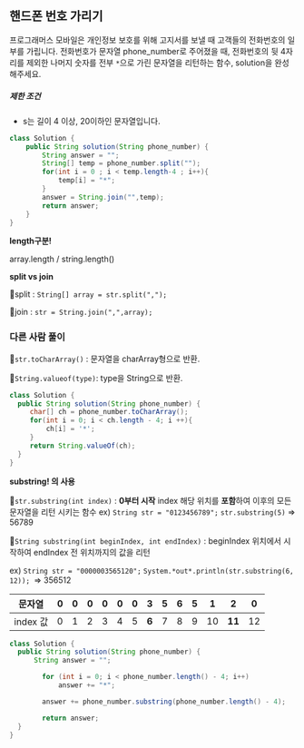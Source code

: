 ## 핸드폰 번호 가리기

프로그래머스 모바일은 개인정보 보호를 위해 고지서를 보낼 때 고객들의 전화번호의 일부를 가립니다.
전화번호가 문자열 phone_number로 주어졌을 때, 전화번호의 뒷 4자리를 제외한 나머지 숫자를 전부 `*`으로 가린 문자열을 리턴하는 함수, solution을 완성해주세요.

##### 제한 조건

- s는 길이 4 이상, 20이하인 문자열입니다.

```java
class Solution {
    public String solution(String phone_number) {
        String answer = "";
        String[] temp = phone_number.split("");
        for(int i = 0 ; i < temp.length-4 ; i++){
            temp[i] = "*";
        }
        answer = String.join("",temp);
        return answer;
    }
}
```



**length구분!**

array.length / string.length()



**split vs join**

🔸split : `String[] array = str.split(",");`

🔸join : `str = String.join(",",array);`



### 다른 사람 풀이

🔸`str.toCharArray()` : 문자열을 charArray형으로 반환.

🔸`String.valueof(type)`: type을 String으로 반환.

```java
class Solution {
  public String solution(String phone_number) {
     char[] ch = phone_number.toCharArray();
     for(int i = 0; i < ch.length - 4; i ++){
         ch[i] = '*';
     }
     return String.valueOf(ch);
  }
}
```



**substring! 의 사용**

🔸`str.substring(int index)` : **0부터 시작** index 해당 위치를 **포함**하여 이후의 모든 문자열을 리턴 시키는 함수 ex) `String str = "0123456789";` `str.substring(5)` => 56789

🔸`String substring(int beginIndex, int endIndex)` : beginIndex 위치에서 시작하여 endIndex 전 위치까지의 값을 리턴 

ex) `String str = "0000003565120";`
`System.*out*.println(str.substring(6, 12)); `=> 356512

| 문자열   | 0    | 0    | 0    | 0    | 0    | 0    | **3** | **5** | **6** | **5** | **1** | **2**  | 0    |
| -------- | ---- | ---- | ---- | ---- | ---- | ---- | ----- | ----- | ----- | ----- | ----- | ------ | ---- |
| index 값 | 0    | 1    | 2    | 3    | 4    | 5    | **6** | 7     | 8     | 9     | 10    | **11** | 12   |

```java
class Solution {
  public String solution(String phone_number) {
      String answer = "";

        for (int i = 0; i < phone_number.length() - 4; i++)
            answer += "*";

        answer += phone_number.substring(phone_number.length() - 4);

        return answer;
  }
}
```

